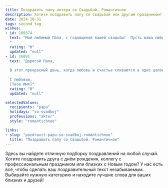 ```yaml
---
title: Поздравить папу актера со Свадьбой. Романтичное
description: Хотите поздравить папу со Свадьбой или другим праздником? Наш ИИ создаст незабываемое поздравление, а вы обязательно выделитесь среди других.  
date: 2024-10-31
tags: second tag
wishes:
- id: 109374
  text: "Мой любимый Папа, с годовщиной вашей свадьбы!  Пусть ваша любовь, яркая и неповторимая, как лучшие роли на вашей сцене,  будет вечной и вдохновляющей.  Желаю вам, чтобы каждый день, проведенный вместе, был наполнен счастьем, нежностью и радостью,  а ваша семейная история писалась лишь самыми красивыми словами.  С юбилеем, дорогие!
  "
  rating: "0"
  updated: "null"
- id: 16891
  text: "Дорогой Папа,
  
  В этот прекрасный день, когда любовь и счастье сливаются в одно целое, я поздравляю тебя с днем твоей свадьбы! Как актер ты умеешь передавать эмоции, и сегодня ты сам становишься главным героем своей самой трогательной роли. Пусть этот союз будет наполнен нежностью, взаимопониманием и романтикой, как самые яркие сцены любимых фильмов. Желаю вам быть счастливыми, как на экране, и прожить вместе долгую и прекрасную жизнь.
  
  С любовью,
  [Твое Имя]"
  rating: "0"
  updated: "null"

selectedValues:
  recipients: "papu"
  holidays: "so-svadboj"
  professions: "akter"
  style: "romantichnoe"

links:
- slug: "pozdravit-papu-so-svadboj-romantichnoe"
  title: "Поздравить папу со Свадьбой. Романтичное"
---
```


Здесь вы найдете отличную подборку поздравлений на любой случай.
Хотите поздравить друга с днём рождения, коллегу с профессиональным праздником или близких с Новым годом? У нас есть всё, чтобы сделать ваш поздравительный текст незабываемым. Выбирайте нужную категорию и находите лучшие слова для ваших близких и друзей!
